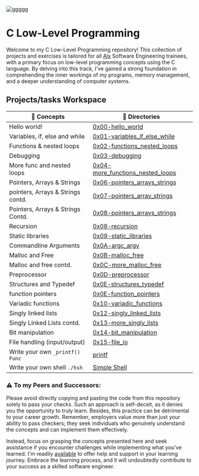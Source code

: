 ![ggggg](https://github.com/El-gibbor/alx-low_level_programming/assets/107848793/f64100fd-d921-401a-ada8-77cf7d4f2dcd)
# C Low-Level Programming  
Welcome to my C Low-Level Programming repository! This collection of projects and exercises is tailored for all [Alx](www.alxafrica.com) Software Engineering trainees, with a primary focus on low-level programming concepts using the C language. By delving into this track, I've gained a strong foundation in comprehending the inner workings of my programs, memory management, and a deeper understanding of computer systems.  
## Projects/tasks Workspace  
|🧠 Concepts |📂 Directories |
|---------|------------|
| Hello world! | [0x00-hello_world](https://github.com/El-gibbor/alx-low_level_programming/tree/master/0x00-hello_world)|
| Variables, if, else and while | [0x01-variables_if_else_while](https://github.com/El-gibbor/alx-low_level_programming/tree/master/0x01-variables_if_else_while)|
|Functions & nested loops|[0x02-functions_nested_loops](https://github.com/El-gibbor/alx-low_level_programming/tree/master/0x02-functions_nested_loops)|
|Debugging|[0x03-debugging](https://github.com/El-gibbor/alx-low_level_programming/tree/master/0x03-debugging)|
|More func and nested loops|[0x04-more_functions_nested_loops](https://github.com/El-gibbor/alx-low_level_programming/tree/master/0x04-more_functions_nested_loops)|
|Pointers, Arrays & Strings|[0x06-pointers_arrays_strings](https://github.com/El-gibbor/alx-low_level_programming/tree/master/0x05-pointers_arrays_strings)|
|pointers, Arrays & Strings contd.|[0x07-pointers_array_strings](https://github.com/El-gibbor/alx-low_level_programming/tree/master/0x06-pointers_arrays_strings) |
|Pointers, Arrays & Strings Contd.| [0x08-pointers_arrays_strings](https://github.com/El-gibbor/alx-low_level_programming/tree/master/0x07-pointers_arrays_strings)  |
|Recursion|[0x08-recursion](https://github.com/El-gibbor/alx-low_level_programming/tree/master/0x08-recursion)  |
|Static libraries|[0x09-static_libraries](https://github.com/El-gibbor/alx-low_level_programming/tree/master/0x09-static_libraries)|
|Commandline Arguments|[0x0A-argc_argv](https://github.com/El-gibbor/alx-low_level_programming/tree/master/0x0A-argc_argv)|
|Malloc and Free|[0x0B-malloc_free](https://github.com/El-gibbor/alx-low_level_programming/tree/master/0x0B-malloc_free)|
|Malloc and free contd.|[0x0C-more_malloc_free](https://github.com/El-gibbor/alx-low_level_programming/tree/master/0x0C-more_malloc_free)|
|Preprocessor|[0x0D-preprocessor](https://github.com/El-gibbor/alx-low_level_programming/tree/master/0x0D-preprocessor)|
|Structures and Typedef|[0x0E-structures_typedef](https://github.com/El-gibbor/alx-low_level_programming/tree/master/0x0E-structures_typedef)|
|function pointers|[0x0E-function_pointers](https://github.com/El-gibbor/alx-low_level_programming/tree/master/0x0F-function_pointers)|
|Variadic functions|[0x10-variadic_functions](https://github.com/El-gibbor/alx-low_level_programming/tree/master/0x10-variadic_functions)|
|Singly linked lists|[0x12-singly_linked_lists](https://github.com/El-gibbor/alx-low_level_programming/tree/master/0x12-singly_linked_lists)|
|Singly Linked Lists contd.|[0x13-more_singly_lists](https://github.com/El-gibbor/alx-low_level_programming/tree/master/0x13-more_singly_linked_lists)|
|Bit manipulation|[0x14-bit_manipulation](https://github.com/El-gibbor/alx-low_level_programming/tree/master/0x14-bit_manipulation)
|File handling (input/output)|[0x15-file_io](https://github.com/El-gibbor/alx-low_level_programming/tree/master/0x15-file_io)
|Write your own ```_printf() Func```|[printf](https://github.com/El-gibbor/printf)|
|Write your own shell ```./hsh```|[Simple Shell](https://github.com/El-gibbor/simple_shell)|
### ⚠️ To my Peers and Successors:  
Please avoid directly copying and pasting the code from this repository solely to pass your checks. Such an approach is self-deceit, as it denies you the opportunity to truly learn. Besides, this practice can be detrimental to your career growth. Remember, employers value more than just your ability to pass checkers; they seek individuals who genuinely understand the concepts and can implement them effectively.

Instead, focus on grasping the concepts presented here and seek assistance if you encounter challenges while implementing what you've learned. I'm readily [available](https://twitter.com/Mr_Elgibbor) to offer help and support in your learning journey. Embrace the learning process, and it will undoubtedly contribute to your success as a skilled software engineer.

